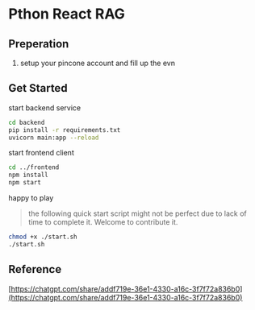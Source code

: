 # Pthon React RAG

## Preperation

1. setup your pincone account and fill up the evn

## Get Started

start backend service

```sh
cd backend
pip install -r requirements.txt
uvicorn main:app --reload
```

start frontend client

```sh
cd ../frontend
npm install
npm start
```

happy to play

> the following quick start script might not be perfect due to lack of time to
complete it. Welcome to contribute it.

```sh
chmod +x ./start.sh
./start.sh
```

## Reference

[https://chatgpt.com/share/addf719e-36e1-4330-a16c-3f7f72a836b0](https://chatgpt.com/share/addf719e-36e1-4330-a16c-3f7f72a836b0)
